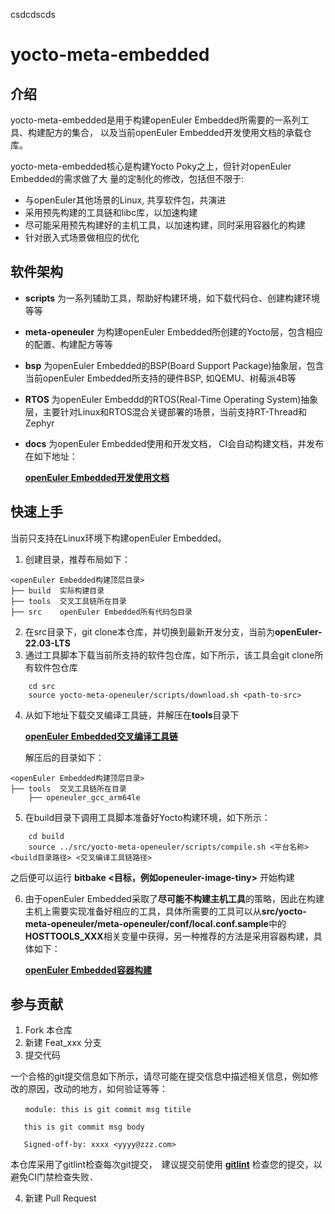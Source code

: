 csdcdscds


# yocto-meta-embedded

## 介绍

yocto-meta-embedded是用于构建openEuler Embedded所需要的一系列工具、构建配方的集合，
以及当前openEuler Embedded开发使用文档的承载仓库。

yocto-meta-embedded核心是构建Yocto Poky之上，但针对openEuler Embedded的需求做了大
量的定制化的修改，包括但不限于:

* 与openEuler其他场景的Linux, 共享软件包，共演进
* 采用预先构建的工具链和libc库，以加速构建
* 尽可能采用预先构建好的主机工具，以加速构建，同时采用容器化的构建
* 针对嵌入式场景做相应的优化

## 软件架构

* **scripts** 为一系列辅助工具，帮助好构建环境，如下载代码仓、创建构建环境等等
* **meta-openeuler** 为构建openEuler Embedded所创建的Yocto层，包含相应的配置、构建配方等等
* **bsp** 为openEuler Embedded的BSP(Board Support Package)抽象层，包含当前openEuler Embedded所支持的硬件BSP, 如QEMU、树莓派4B等
* **RTOS** 为openEuler Embeddd的RTOS(Real-Time Operating System)抽象层，主要针对Linux和RTOS混合关键部署的场景，当前支持RT-Thread和Zephyr
* **docs** 为openEuler Embedded使用和开发文档， CI会自动构建文档，并发布在如下地址：

    [**openEuler Embedded开发使用文档**](https://openeuler.gitee.io/yocto-meta-openeuler)

## 快速上手

当前只支持在Linux环境下构建openEuler Embedded。

1. 创建目录，推荐布局如下：
```
<openEuler Embedded构建顶层目录>
├── build  实际构建目录
├── tools  交叉工具链所在目录
├── src    openEuler Embedded所有代码包目录
```
2. 在src目录下，git clone本仓库，并切换到最新开发分支，当前为**openEuler-22.03-LTS**
3. 通过工具脚本下载当前所支持的软件包仓库，如下所示，该工具会git clone所有软件包仓库
```shell
    cd src
    source yocto-meta-openeuler/scripts/download.sh <path-to-src>
```
4. 从如下地址下载交叉编译工具链，并解压在**tools**目录下

    [**openEuler Embedded交叉编译工具链**](https://gitee.com/openeuler/yocto-embedded-tools/releases)

    解压后的目录如下：
```
<openEuler Embedded构建顶层目录>
├── tools  交叉工具链所在目录
    ├── openeuler_gcc_arm64le
```
5. 在build目录下调用工具脚本准备好Yocto构建环境，如下所示：
```shell
    cd build
    source ../src/yocto-meta-openeuler/scripts/compile.sh <平台名称> <build目录路径> <交叉编译工具链路径>
```
 之后便可以运行 **bitbake <目标，例如openeuler-image-tiny>** 开始构建

6. 由于openEuler Embedded采取了**尽可能不构建主机工具**的策略，因此在构建主机上需要实现准备好相应的工具，具体所需要的工具可以从**src/yocto-meta-openeuler/meta-openeuler/conf/local.conf.sample**中的**HOSTTOOLS_XXX**相关变量中获得，另一种推荐的方法是采用容器构建，具体如下：

    [**openEuler Embedded容器构建**](https://openeuler.gitee.io/yocto-meta-openeuler/yocto/quickbuild/container-build.html)

## 参与贡献

1.  Fork 本仓库
2.  新建 Feat_xxx 分支
3.  提交代码

一个合格的git提交信息如下所示，请尽可能在提交信息中描述相关信息，例如修改的原因，改动的地方，如何验证等等：

```
　　module: this is git commit msg titile

   this is git commit msg body

   Signed-off-by: xxxx <yyyy@zzz.com>
```

本仓库采用了gitlint检查每次git提交，　建议提交前使用 [**gitlint**](https://jorisroovers.com/gitlint) 检查您的提交，以避免CI门禁检查失败．

4.  新建 Pull Request
